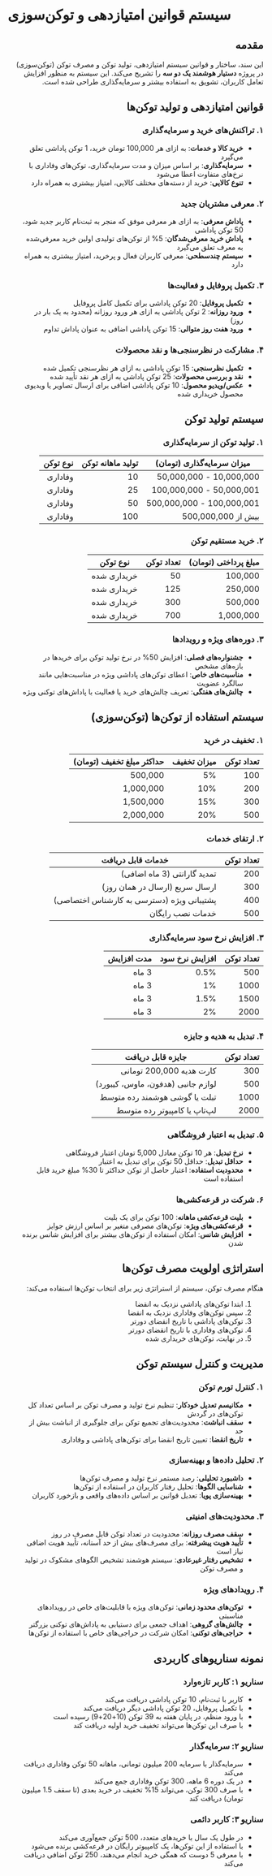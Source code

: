 # سیستم قوانین امتیازدهی و توکن‌سوزی

<div dir="rtl">

## مقدمه

این سند، ساختار و قوانین سیستم امتیازدهی، تولید توکن و مصرف توکن (توکن‌سوزی) در پروژه **دستیار هوشمند یک دو سه** را تشریح می‌کند. این سیستم به منظور افزایش تعامل کاربران، تشویق به استفاده بیشتر و سرمایه‌گذاری طراحی شده است.

## قوانین امتیازدهی و تولید توکن‌ها

### ۱. تراکنش‌های خرید و سرمایه‌گذاری
- **خرید کالا و خدمات**: به ازای هر 100,000 تومان خرید، 1 توکن پاداشی تعلق می‌گیرد
- **سرمایه‌گذاری**: بر اساس میزان و مدت سرمایه‌گذاری، توکن‌های وفاداری با نرخ‌های متفاوت اعطا می‌شود
- **تنوع کالایی**: خرید از دسته‌های مختلف کالایی، امتیاز بیشتری به همراه دارد

### ۲. معرفی مشتریان جدید
- **پاداش معرفی**: به ازای هر معرفی موفق که منجر به ثبت‌نام کاربر جدید شود، 50 توکن پاداشی
- **پاداش خرید معرفی‌شدگان**: 5% از توکن‌های تولیدی اولین خرید معرفی‌شده به معرف تعلق می‌گیرد
- **سیستم چندسطحی**: معرفی کاربران فعال و پرخرید، امتیاز بیشتری به همراه دارد

### ۳. تکمیل پروفایل و فعالیت‌ها
- **تکمیل پروفایل**: 20 توکن پاداشی برای تکمیل کامل پروفایل
- **ورود روزانه**: 2 توکن پاداشی به ازای هر ورود روزانه (محدود به یک بار در روز)
- **ورود هفت روز متوالی**: 15 توکن پاداشی اضافی به عنوان پاداش تداوم

### ۴. مشارکت در نظرسنجی‌ها و نقد محصولات
- **تکمیل نظرسنجی**: 15 توکن پاداشی به ازای هر نظرسنجی تکمیل شده
- **نقد و بررسی محصولات**: 25 توکن پاداشی به ازای هر نقد تأیید شده
- **عکس/ویدیو محصول**: 10 توکن پاداشی اضافی برای ارسال تصاویر یا ویدیوی محصول خریداری شده

## سیستم تولید توکن

### ۱. تولید توکن از سرمایه‌گذاری

| میزان سرمایه‌گذاری (تومان) | تولید ماهانه توکن | نوع توکن |
|---------------------------|-------------------|-----------|
| 10,000,000 - 50,000,000 | 10 | وفاداری |
| 50,000,001 - 100,000,000 | 25 | وفاداری |
| 100,000,001 - 500,000,000 | 50 | وفاداری |
| بیش از 500,000,000 | 100 | وفاداری |

### ۲. خرید مستقیم توکن

| مبلغ پرداختی (تومان) | تعداد توکن | نوع توکن |
|---------------------|-----------|-----------|
| 100,000 | 50 | خریداری شده |
| 250,000 | 125 | خریداری شده |
| 500,000 | 300 | خریداری شده |
| 1,000,000 | 700 | خریداری شده |

### ۳. دوره‌های ویژه و رویدادها
- **جشنواره‌های فصلی**: افزایش 50% در نرخ تولید توکن برای خریدها در بازه‌های مشخص
- **مناسبت‌های خاص**: اعطای توکن‌های پاداشی ویژه در مناسبت‌هایی مانند سالگرد عضویت
- **چالش‌های هفتگی**: تعریف چالش‌های خرید یا فعالیت با پاداش‌های توکنی ویژه

## سیستم استفاده از توکن‌ها (توکن‌سوزی)

### ۱. تخفیف در خرید

| تعداد توکن | میزان تخفیف | حداکثر مبلغ تخفیف (تومان) |
|------------|------------|--------------------------|
| 100 | 5% | 500,000 |
| 200 | 10% | 1,000,000 |
| 300 | 15% | 1,500,000 |
| 500 | 20% | 2,000,000 |

### ۲. ارتقای خدمات

| تعداد توکن | خدمات قابل دریافت |
|------------|-------------------|
| 200 | تمدید گارانتی (3 ماه اضافی) |
| 300 | ارسال سریع (ارسال در همان روز) |
| 400 | پشتیبانی ویژه (دسترسی به کارشناس اختصاصی) |
| 500 | خدمات نصب رایگان |

### ۳. افزایش نرخ سود سرمایه‌گذاری

| تعداد توکن | افزایش نرخ سود | مدت افزایش |
|------------|---------------|------------|
| 500 | 0.5% | 3 ماه |
| 1000 | 1% | 3 ماه |
| 1500 | 1.5% | 3 ماه |
| 2000 | 2% | 3 ماه |

### ۴. تبدیل به هدیه و جایزه

| تعداد توکن | جایزه قابل دریافت |
|------------|-------------------|
| 300 | کارت هدیه 200,000 تومانی |
| 500 | لوازم جانبی (هدفون، ماوس، کیبورد) |
| 1000 | تبلت یا گوشی هوشمند رده متوسط |
| 2000 | لپ‌تاپ یا کامپیوتر رده متوسط |

### ۵. تبدیل به اعتبار فروشگاهی
- **نرخ تبدیل**: هر 10 توکن معادل 5,000 تومان اعتبار فروشگاهی
- **حداقل تبدیل**: حداقل 50 توکن برای تبدیل به اعتبار
- **محدودیت استفاده**: اعتبار حاصل از توکن حداکثر تا 30% مبلغ خرید قابل استفاده است

### ۶. شرکت در قرعه‌کشی‌ها
- **بلیت قرعه‌کشی ماهانه**: 100 توکن برای یک بلیت
- **قرعه‌کشی‌های ویژه**: توکن‌های مصرفی متغیر بر اساس ارزش جوایز
- **افزایش شانس**: امکان استفاده از توکن‌های بیشتر برای افزایش شانس برنده شدن

## استراتژی اولویت مصرف توکن‌ها

هنگام مصرف توکن، سیستم از استراتژی زیر برای انتخاب توکن‌ها استفاده می‌کند:

1. ابتدا توکن‌های پاداشی نزدیک به انقضا
2. سپس توکن‌های وفاداری نزدیک به انقضا
3. توکن‌های پاداشی با تاریخ انقضای دورتر
4. توکن‌های وفاداری با تاریخ انقضای دورتر
5. در نهایت، توکن‌های خریداری شده

## مدیریت و کنترل سیستم توکن

### ۱. کنترل تورم توکن
- **مکانیسم تعدیل خودکار**: تنظیم نرخ تولید و مصرف توکن بر اساس تعداد کل توکن‌های در گردش
- **سقف انباشت**: محدودیت‌های تجمیع توکن برای جلوگیری از انباشت بیش از حد
- **تاریخ انقضا**: تعیین تاریخ انقضا برای توکن‌های پاداشی و وفاداری

### ۲. تحلیل داده‌ها و بهینه‌سازی
- **داشبورد تحلیلی**: رصد مستمر نرخ تولید و مصرف توکن‌ها
- **شناسایی الگوها**: تحلیل رفتار کاربران در استفاده از توکن‌ها
- **بهینه‌سازی پویا**: تعدیل قوانین بر اساس داده‌های واقعی و بازخورد کاربران

### ۳. محدودیت‌های امنیتی
- **سقف مصرف روزانه**: محدودیت در تعداد توکن قابل مصرف در روز
- **تأیید هویت پیشرفته**: برای مصرف‌های بیش از حد آستانه، تأیید هویت اضافی نیاز است
- **تشخیص رفتار غیرعادی**: سیستم هوشمند تشخیص الگوهای مشکوک در تولید و مصرف توکن

### ۴. رویدادهای ویژه
- **توکن‌های محدود زمانی**: توکن‌های ویژه با قابلیت‌های خاص در رویدادهای مناسبتی
- **چالش‌های گروهی**: اهداف جمعی برای دستیابی به پاداش‌های توکنی بزرگتر
- **حراجی‌های توکنی**: امکان شرکت در حراجی‌های خاص با استفاده از توکن‌ها

## نمونه سناریوهای کاربردی

### سناریو ۱: کاربر تازه‌وارد
- کاربر با ثبت‌نام، 10 توکن پاداشی دریافت می‌کند
- با تکمیل پروفایل، 20 توکن پاداشی دیگر دریافت می‌کند
- با ورود منظم، در پایان هفته به 39 توکن (10+20+9) رسیده است
- با صرف این توکن‌ها می‌تواند تخفیف خرید اولیه دریافت کند

### سناریو ۲: سرمایه‌گذار
- سرمایه‌گذار با سرمایه 200 میلیون تومانی، ماهانه 50 توکن وفاداری دریافت می‌کند
- در یک دوره 6 ماهه، 300 توکن وفاداری جمع می‌کند
- با صرف 300 توکن، می‌تواند 15% تخفیف در خرید بعدی (تا سقف 1.5 میلیون تومان) دریافت کند

### سناریو ۳: کاربر دائمی
- در طول یک سال با خریدهای متعدد، 500 توکن جمع‌آوری می‌کند
- با استفاده از این توکن‌ها، یک کامپیوتر رایگان در قرعه‌کشی برنده می‌شود
- با معرفی 5 دوست که همگی خرید انجام می‌دهند، 250 توکن اضافی دریافت می‌کند

</div> 